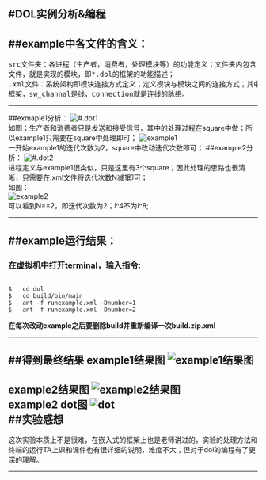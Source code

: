#DOL实例分析&编程
----------------------
##example中各文件的含义：
-----------------------------
<pre>
src文件夹：各进程（生产者，消费者，处理模块等）的功能定义；文件夹内包含.c和.h两种  
文件，就是实现的模块，即*.dol的框架的功能描述；  
.xml文件：系统架构即模块连接方式定义；定义模块与模块之间的连接方式；其中proces是  
框架，sw_channal是线，connection就是连线的脉络。
</pre>
----------------------------------------------------------------------------------------------------
##exmaple1分析：
![#.dot1](http://a3.qpic.cn/psb?/V10xhQuy3m7suY/gpmj8eJPIkGQSUQi8PMkCdxLCMAHGKppBzFdI7pB8Tk!/b/dHwBAAAAAAAA&bo=.gHiAAAAAAADBzs!&rf=viewer_4)  
如图；生产者和消费者只是发送和接受信号，其中的处理过程在square中做；所以example1只需要在square中处理即可；
![example1](http://a2.qpic.cn/psb?/V10xhQuy3m7suY/LaJEn77w3QGODJ5GZNTvZARwp7tEj956CTvLmuzSlWc!/b/dNwAAAAAAAAA&bo=iANQAgAAAAADAPw!&rf=viewer_4)  
一开始example1的迭代次数为2，square中改动迭代次数即可；
##example2分析：
![#.dot2](http://a2.qpic.cn/psb?/V10xhQuy3m7suY/rL*2PQTXAnVhdWh7fkIfEVXdncM9g9eZC.lsIQIvKc4!/b/dNwAAAAAAAAA&bo=SQTCAAAAAAADB60!&rf=viewer_4)  
进程定义与example1很类似，只是这里有3个square；因此处理的思路也很清晰，只需要在.xml文件将迭代次数N减1即可；  
如图：  
![example2](http://a3.qpic.cn/psb?/V10xhQuy3m7suY/ri*4jzrePox6gdlZ5u*9hiFy3s0U39kHHqZYIkE2UtM!/b/dAoBAAAAAAAA&bo=hANQAgAAAAADAPA!&rf=viewer_4)  
可以看到N==2，即迭代次数为2；i^4不为i^8;  

--------------------------------------------------------------
##example运行结果：
----------------------
### 在虚拟机中打开**terminal**，输入指令:  
<pre><code>
$	cd dol
$	cd build/bin/main
$	ant -f runexample.xml -Dnumber=1
$	ant -f runexample.xml -Dnumber=2
</code></pre>
**在每次改动example之后要删除build并重新编译一次build.zip.xml**

-------------------------------------------------------------------------
##得到最终结果
**example1结果图**
![example1结果图](http://a1.qpic.cn/psb?/V10xhQuy3m7suY/RyJHZnDKDGj08GvPRZu9bh*QqKCdNratuqBN6KQwiv4!/b/dHcBAAAAAAAA&bo=nQJXAgAAAAADAO8!&rf=viewer_4)    
---------------------------------------------------------------------------------------------
**example2结果图**
![example2结果图](http://a3.qpic.cn/psb?/V10xhQuy3m7suY/aAk3UU.jPOs99SvxhNA1eljFGnlRmaBy69hpFMWug6A!/b/dNoAAAAAAAAA&bo=oQJWAgAAAAADANI!&rf=viewer_4)  
**example2 dot图**
![dot](http://a3.qpic.cn/psb?/V10xhQuy3m7suY/NUrT61NVYa*U8Tly4cq*yAv41IrftoMBQfCtFRAuIXw!/b/dAoBAAAAAAAA&bo=1QJxAAAAAAADB4Q!&rf=viewer_4)  
##实验感想  
-------------  

这次实验本质上不是很难，在嵌入式的框架上也是老师讲过的，实验的处理方法和终端的运行TA上课和课件也有很详细的说明，难度不大；但对于dol的编程有了更深的理解。  

----------------------------------------------------------------------------------------------------









